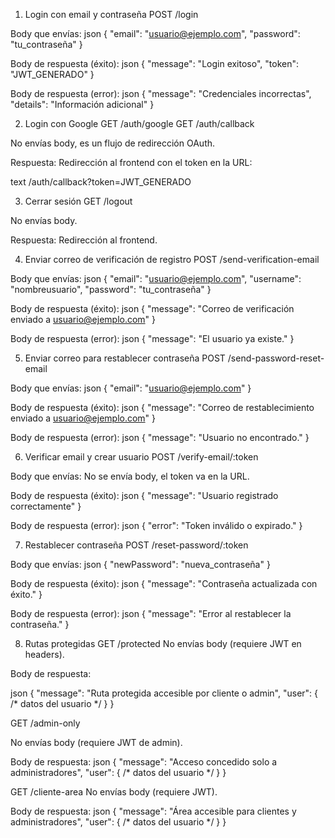 1. Login con email y contraseña
POST /login

Body que envías:
json
{
  "email": "usuario@ejemplo.com",
  "password": "tu_contraseña"
}

Body de respuesta (éxito):
json
{
  "message": "Login exitoso",
  "token": "JWT_GENERADO"
}

Body de respuesta (error):
json
{
  "message": "Credenciales incorrectas",
  "details": "Información adicional"
}


2. Login con Google
GET /auth/google
GET /auth/callback

No envías body, es un flujo de redirección OAuth.

Respuesta: Redirección al frontend con el token en la URL:

text
/auth/callback?token=JWT_GENERADO


3. Cerrar sesión
GET /logout

No envías body.

Respuesta: Redirección al frontend.


4. Enviar correo de verificación de registro
POST /send-verification-email

Body que envías:
json
{
  "email": "usuario@ejemplo.com",
  "username": "nombreusuario",
  "password": "tu_contraseña"
}

Body de respuesta (éxito):
json
{
  "message": "Correo de verificación enviado a usuario@ejemplo.com"
}

Body de respuesta (error):
json
{
  "message": "El usuario ya existe."
}


5. Enviar correo para restablecer contraseña
POST /send-password-reset-email

Body que envías:
json
{
  "email": "usuario@ejemplo.com"
}

Body de respuesta (éxito):
json
{
  "message": "Correo de restablecimiento enviado a usuario@ejemplo.com"
}

Body de respuesta (error):
json
{
  "message": "Usuario no encontrado."
}


6. Verificar email y crear usuario
POST /verify-email/:token

Body que envías:
No se envía body, el token va en la URL.

Body de respuesta (éxito):
json
{
  "message": "Usuario registrado correctamente"
}

Body de respuesta (error):
json
{
  "error": "Token inválido o expirado."
}


7. Restablecer contraseña
POST /reset-password/:token

Body que envías:
json
{
  "newPassword": "nueva_contraseña"
}

Body de respuesta (éxito):
json
{
  "message": "Contraseña actualizada con éxito."
}

Body de respuesta (error):
json
{
  "message": "Error al restablecer la contraseña."
}


8. Rutas protegidas
GET /protected
No envías body (requiere JWT en headers).

Body de respuesta:

json
{
  "message": "Ruta protegida accesible por cliente o admin",
  "user": { /* datos del usuario */ }
}

GET /admin-only

No envías body (requiere JWT de admin).

Body de respuesta:
json
{
  "message": "Acceso concedido solo a administradores",
  "user": { /* datos del usuario */ }
}

GET /cliente-area
No envías body (requiere JWT).

Body de respuesta:
json
{
  "message": "Área accesible para clientes y administradores",
  "user": { /* datos del usuario */ }
}
